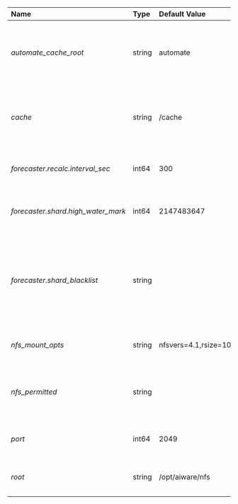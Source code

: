 | Name | Type | Default Value | Environment Var | Description |
 | :--- | :--- | :--- | :--- | :--- |
 | *automate_cache_root* | string | automate | _AIWARE_AUTOMATE_SHARED_CACHE_ | The cache directory to shared node-red packages for node-red engines |
| *cache* | string | /cache | _AIWARE_CACHE_ | The the cache directory to mount NFS servers on each local box |
| *forecaster.recalc.interval_sec* | int64 | 300 |  | Interval seconds to recalculate ratios |
| *forecaster.shard.high_water_mark* | int64 | 2147483647 |  | Max NFS shard to include in ratio calculation |
| *forecaster.shard_blacklist* | string |  |  | *Secure* The NFS shards to blacklist, comma separated list of integer shards (starting at 1) |
| *nfs_mount_opts* | string | nfsvers=4.1,rsize=1048576,wsize=1048576,hard,timeo=600,retrans=2,noresvport,lookupcache=positive | _AIWARE_NFS_MOUNT_OPTS_ | Options to use in the export for NFS |
| *nfs_permitted* | string |  | _AIWARE_NFS_PERMITTED_ | Set to 10.* to permit 10.0.0.0/8 IPs otherwise unrestricted |
| *port* | int64 | 2049 | _AIWARE_NFS_PORT_ | This specifies port to use for NFS. |
| *root* | string | /opt/aiware/nfs | _AIWARE_NFS_ROOT_ | *Secure* The NFS Root to use on NFS Boxes |
